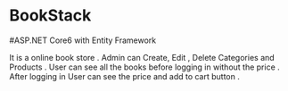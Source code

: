 # BookStack

#ASP.NET Core6 with Entity Framework

It is a online book store .
Admin can Create, Edit , Delete Categories and Products .
User can see all the books before logging in without the price .
After logging in User can see the price and add to cart button .

